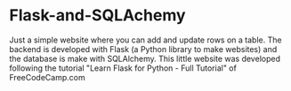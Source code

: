 # Flask-and-SQLAchemy
Just a simple website where you can add and update rows on a table. The backend is developed with Flask (a Python library to make websites) and the database is make with SQLAlchemy. This little website was developed following the tutorial "Learn Flask for Python - Full Tutorial" of FreeCodeCamp.com
